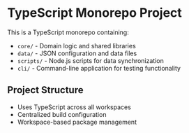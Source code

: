 # TypeScript Monorepo Project

This is a TypeScript monorepo containing:
- `core/` - Domain logic and shared libraries
- `data/` - JSON configuration and data files
- `scripts/` - Node.js scripts for data synchronization
- `cli/` - Command-line application for testing functionality

## Project Structure
- Uses TypeScript across all workspaces
- Centralized build configuration
- Workspace-based package management
